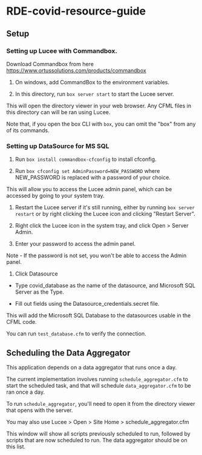 # RDE-covid-resource-guide

## Setup
### Setting up Lucee with Commandbox.
Download Commandbox from here https://www.ortussolutions.com/products/commandbox

1. On windows, add CommandBox to the environment variables.

1. In this directory, run `box server start` to start the Lucee server.

This will open the directory viewer in your web browser. Any CFML files in this directory can will be ran using Lucee.

Note that, if you open the box CLI with `box`, you can omit the "box" from any of its commands.

### Setting up DataSource for MS SQL
1. Run `box install commandbox-cfconfig` to install cfconfig.

1. Run `box cfconfig set AdminPassword=NEW_PASSWORD`
where NEW_PASSWORD is replaced with a password of your choice.

  This will allow you to access the Lucee admin panel, which can be accessed by going to your system tray.

1. Restart the Lucee server if it's still running, either by running `box server restart` or by right clicking the Lucee icon and clicking "Restart Server".

1. Right click the Lucee icon in the system tray, and click Open > Server Admin.

1. Enter your password to access the admin panel.

  Note - If the password is not set, you won't be able to access the Admin panel.

1. Click Datasource

 - Type covid_database as the name of the datasource, and Microsoft SQL Server as the Type.

 - Fill out fields using the Datasource_credentials.secret file.

 This will add the Microsoft SQL Database to the datasources usable in the CFML code.

 You can run `test_database.cfm` to verify the connection.

## Scheduling the Data Aggregator

This application depends on a data aggregator that runs once a day.

The current implementation involves running `schedule_aggregator.cfm` to start the scheduled task, and that will schedule `data_aggregator.cfm` to be ran once a day.

To run `schedule_aggregator`, you'll need to open it from the directory viewer that opens with the server.

You may also use Lucee > Open > Site Home > schedule_aggregator.cfm

This window will show all scripts previously scheduled to run, followed by scripts that are now scheduled to run. The data aggregator should be on this list.
